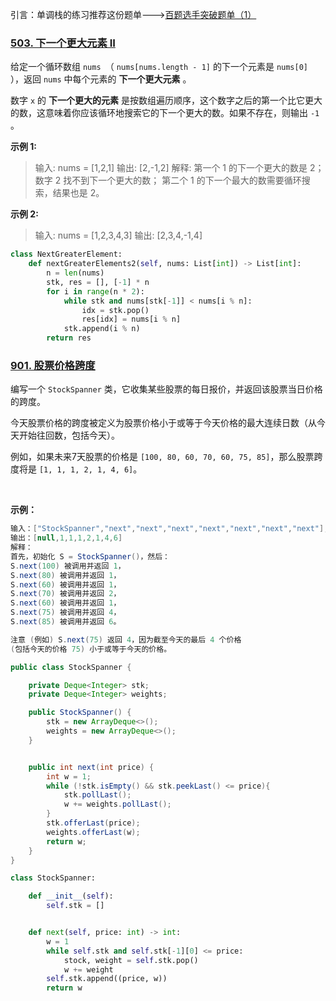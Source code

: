 引言：单调栈的练习推荐这份题单--->[百题选手突破题单（1）](https://leetcode.cn/circle/article/DOIPfB/)

### [503. 下一个更大元素 II](https://leetcode.cn/problems/next-greater-element-ii/)

给定一个循环数组 `nums `（ `nums[nums.length - 1]` 的下一个元素是 `nums[0] `），返回 `nums` 中每个元素的 **下一个更大元素** 。

数字 `x` 的 **下一个更大的元素** 是按数组遍历顺序，这个数字之后的第一个比它更大的数，这意味着你应该循环地搜索它的下一个更大的数。如果不存在，则输出 `-1` 。

**示例 1:**
>输入: nums = [1,2,1]
输出: [2,-1,2]
解释: 第一个 1 的下一个更大的数是 2；
数字 2 找不到下一个更大的数； 
第二个 1 的下一个最大的数需要循环搜索，结果也是 2。

**示例 2:**
>输入: nums = [1,2,3,4,3]
输出: [2,3,4,-1,4]

```py
class NextGreaterElement:
    def nextGreaterElements2(self, nums: List[int]) -> List[int]:
        n = len(nums)
        stk, res = [], [-1] * n
        for i in range(n * 2):
            while stk and nums[stk[-1]] < nums[i % n]:
                idx = stk.pop()
                res[idx] = nums[i % n]
            stk.append(i % n)
        return res
```

### [901. 股票价格跨度](https://leetcode.cn/problems/online-stock-span/)

编写一个 `StockSpanner` 类，它收集某些股票的每日报价，并返回该股票当日价格的跨度。

今天股票价格的跨度被定义为股票价格小于或等于今天价格的最大连续日数（从今天开始往回数，包括今天）。

例如，如果未来7天股票的价格是 `[100, 80, 60, 70, 60, 75, 85]`，那么股票跨度将是 `[1, 1, 1, 2, 1, 4, 6]`。

 

**示例：**

```java
输入：["StockSpanner","next","next","next","next","next","next","next"], [[],[100],[80],[60],[70],[60],[75],[85]]
输出：[null,1,1,1,2,1,4,6]
解释：
首先，初始化 S = StockSpanner()，然后：
S.next(100) 被调用并返回 1，
S.next(80) 被调用并返回 1，
S.next(60) 被调用并返回 1，
S.next(70) 被调用并返回 2，
S.next(60) 被调用并返回 1，
S.next(75) 被调用并返回 4，
S.next(85) 被调用并返回 6。

注意 (例如) S.next(75) 返回 4，因为截至今天的最后 4 个价格
(包括今天的价格 75) 小于或等于今天的价格。
```


```java
public class StockSpanner {

    private Deque<Integer> stk;
    private Deque<Integer> weights;

    public StockSpanner() {
        stk = new ArrayDeque<>();
        weights = new ArrayDeque<>();
    }


    public int next(int price) {
        int w = 1;
        while (!stk.isEmpty() && stk.peekLast() <= price){
            stk.pollLast();
            w += weights.pollLast();
        }
        stk.offerLast(price);
        weights.offerLast(w);
        return w;
    }
}
```

```py
class StockSpanner:

    def __init__(self):
        self.stk = []


    def next(self, price: int) -> int:
        w = 1
        while self.stk and self.stk[-1][0] <= price:
            stock, weight = self.stk.pop()
            w += weight
        self.stk.append((price, w))
        return w
```